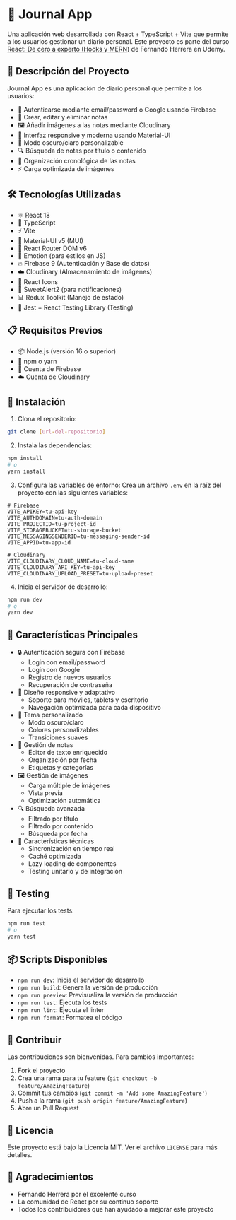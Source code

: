 # 📔 Journal App

Una aplicación web desarrollada con React + TypeScript + Vite que permite a los usuarios gestionar un diario personal. Este proyecto es parte del curso [React: De cero a experto (Hooks y MERN)](https://www.udemy.com/course/react-cero-experto/) de Fernando Herrera en Udemy.

## 🎯 Descripción del Proyecto

Journal App es una aplicación de diario personal que permite a los usuarios:
- 🔐 Autenticarse mediante email/password o Google usando Firebase
- 📝 Crear, editar y eliminar notas
- 🖼️ Añadir imágenes a las notas mediante Cloudinary
- 📱 Interfaz responsive y moderna usando Material-UI
- 🌙 Modo oscuro/claro personalizable
- 🔍 Búsqueda de notas por título o contenido
- 📅 Organización cronológica de las notas
- ⚡ Carga optimizada de imágenes

## 🛠️ Tecnologías Utilizadas

- ⚛️ React 18
- 📘 TypeScript
- ⚡ Vite
- 🎨 Material-UI v5 (MUI)
- 🔄 React Router DOM v6
- 💅 Emotion (para estilos en JS)
- 🔥 Firebase 9 (Autenticación y Base de datos)
- ☁️ Cloudinary (Almacenamiento de imágenes)
- 📱 React Icons
- 🎯 SweetAlert2 (para notificaciones)
- 📊 Redux Toolkit (Manejo de estado)
- 🧪 Jest + React Testing Library (Testing)

## 📋 Requisitos Previos

- 📦 Node.js (versión 16 o superior)
- 🔧 npm o yarn
- 🔑 Cuenta de Firebase
- ☁️ Cuenta de Cloudinary

## 🚀 Instalación

1. Clona el repositorio:
```bash
git clone [url-del-repositorio]
```

2. Instala las dependencias:
```bash
npm install
# o
yarn install
```

3. Configura las variables de entorno:
Crea un archivo `.env` en la raíz del proyecto con las siguientes variables:
```env
# Firebase
VITE_APIKEY=tu-api-key
VITE_AUTHDOMAIN=tu-auth-domain
VITE_PROJECTID=tu-project-id
VITE_STORAGEBUCKET=tu-storage-bucket
VITE_MESSAGINGSENDERID=tu-messaging-sender-id
VITE_APPID=tu-app-id

# Cloudinary
VITE_CLOUDINARY_CLOUD_NAME=tu-cloud-name
VITE_CLOUDINARY_API_KEY=tu-api-key
VITE_CLOUDINARY_UPLOAD_PRESET=tu-upload-preset
```

4. Inicia el servidor de desarrollo:
```bash
npm run dev
# o
yarn dev
```

## 🌟 Características Principales

- 🔒 Autenticación segura con Firebase
  - Login con email/password
  - Login con Google
  - Registro de nuevos usuarios
  - Recuperación de contraseña
- 📱 Diseño responsive y adaptativo
  - Soporte para móviles, tablets y escritorio
  - Navegación optimizada para cada dispositivo
- 🎨 Tema personalizado
  - Modo oscuro/claro
  - Colores personalizables
  - Transiciones suaves
- 📝 Gestión de notas
  - Editor de texto enriquecido
  - Organización por fecha
  - Etiquetas y categorías
- 🖼️ Gestión de imágenes
  - Carga múltiple de imágenes
  - Vista previa
  - Optimización automática
- 🔍 Búsqueda avanzada
  - Filtrado por título
  - Filtrado por contenido
  - Búsqueda por fecha
- 🔄 Características técnicas
  - Sincronización en tiempo real
  - Caché optimizada
  - Lazy loading de componentes
  - Testing unitario y de integración

## 🧪 Testing

Para ejecutar los tests:
```bash
npm run test
# o
yarn test
```

## 📦 Scripts Disponibles

- `npm run dev`: Inicia el servidor de desarrollo
- `npm run build`: Genera la versión de producción
- `npm run preview`: Previsualiza la versión de producción
- `npm run test`: Ejecuta los tests
- `npm run lint`: Ejecuta el linter
- `npm run format`: Formatea el código

## 🤝 Contribuir

Las contribuciones son bienvenidas. Para cambios importantes:

1. Fork el proyecto
2. Crea una rama para tu feature (`git checkout -b feature/AmazingFeature`)
3. Commit tus cambios (`git commit -m 'Add some AmazingFeature'`)
4. Push a la rama (`git push origin feature/AmazingFeature`)
5. Abre un Pull Request

## 📄 Licencia

Este proyecto está bajo la Licencia MIT. Ver el archivo `LICENSE` para más detalles.

## 👏 Agradecimientos

- Fernando Herrera por el excelente curso
- La comunidad de React por su continuo soporte
- Todos los contribuidores que han ayudado a mejorar este proyecto